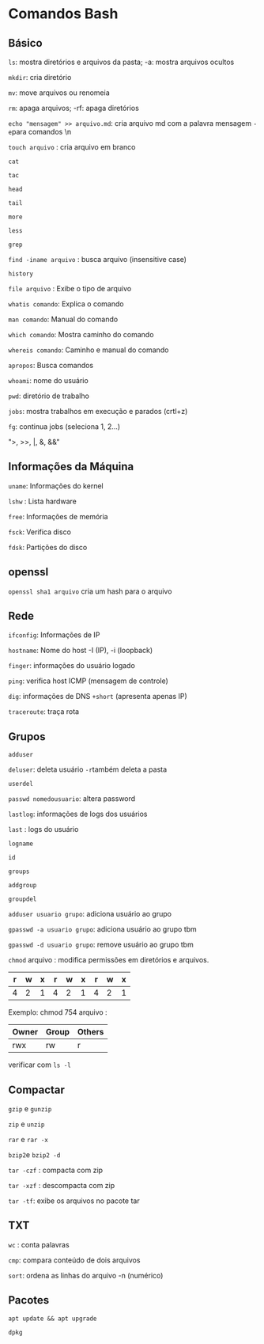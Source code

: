 # Comandos Bash

## Básico

`ls`: mostra diretórios e arquivos da pasta; -a: mostra arquivos ocultos

`mkdir`: cria diretório

`mv`: move arquivos ou renomeia

`rm`: apaga arquivos; -rf: apaga diretórios

`echo "mensagem" >> arquivo.md`: cria arquivo md com a palavra mensagem `-e`para comandos \n

`touch arquivo` : cria arquivo em branco

`cat`

`tac`

`head`

`tail`

`more`

`less`

`grep`

`find -iname arquivo` : busca arquivo (insensitive case)

`history`

`file arquivo` : Exibe o tipo de arquivo  

`whatis comando`: Explica o comando

`man comando`: Manual do comando

`which comando`: Mostra caminho do comando

`whereis comando`: Caminho e manual do comando

`apropos`: Busca comandos 

`whoami`: nome do usuário

`pwd`: diretório de trabalho

`jobs`: mostra trabalhos em execução e parados (crtl+z)

`fg`: continua jobs (seleciona 1, 2...)

">, >>, |, &, &&"



## Informações da Máquina

`uname`: Informações do kernel

`lshw` : Lista hardware

`free`: Informações de memória

`fsck`: Verifica disco

`fdsk`: Partições do disco



## openssl

`openssl sha1 arquivo` cria um hash para o arquivo



## Rede

`ifconfig`: Informações de IP

`hostname`: Nome do host -I (IP), -i (loopback)

`finger`: informações do usuário logado

`ping`: verifica host ICMP (mensagem de controle)

`dig`: informações de DNS `+short` (apresenta apenas IP)

`traceroute`: traça rota 



## Grupos

`adduser`

`deluser`: deleta usuário `-r`também deleta a pasta

`userdel`

`passwd nomedousuario`: altera password

`lastlog`: informações de logs dos usuários

`last` : logs do usuário

`logname`

`id`

`groups`

`addgroup`

`groupdel`

`adduser usuario grupo`: adiciona usuário ao grupo

`gpasswd -a usuario grupo`: adiciona usuário ao grupo tbm

`gpasswd -d usuario grupo`: remove usuário ao grupo tbm

`chmod` arquivo : modifica permissões em diretórios e arquivos.

| r    | w    | x    | r    | w    | x    | r    | w    | x    |
| ---- | ---- | ---- | ---- | ---- | ---- | ---- | ---- | ---- |
| 4    | 2    | 1    | 4    | 2    | 1    | 4    | 2    | 1    |

Exemplo: chmod 754 arquivo :  

| Owner | Group | Others |
| ----- | ----- | ------ |
| rwx   | rw    | r      |

verificar com `ls -l`

## Compactar

`gzip` e `gunzip`

`zip` e `unzip`

`rar` e `rar -x`

`bzip2`e `bzip2 -d`

`tar -czf` : compacta com zip 

`tar -xzf` : descompacta com zip

`tar -tf`: exibe os arquivos no pacote tar 



## TXT

`wc` : conta palavras

`cmp`: compara conteúdo de dois arquivos

`sort`: ordena as linhas do arquivo -n (numérico)



## Pacotes

`apt update && apt upgrade`

`dpkg`

